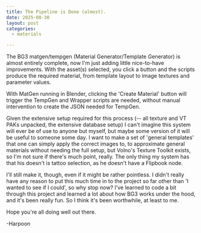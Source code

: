 ```yaml
---
title: The Pipeline is Done (almost).
date: 2025-08-30
layout: post
categories:
  - materials

---
```


The BG3 matgen/tempgen (Material Generator/Template Generator) is almost entirely complete, now I'm just adding little nice-to-have improvements. With the asset(s) selected, you click a button and the scripts produce the required material, from template layout to image textures and parameter values. 

With MatGen running in Blender, clicking the 'Create Material' button will trigger the TempGen and Wrapper scripts are needed, without manual intervention to create the JSON needed for TempGen. 

Given the extensive setup required for this process (-- all texture and VT PAKs unpacked, the extensive database setup) I can't imagine this system will ever be of use to anyone but myself, but maybe some version of it will be useful to someone some day. I want to make a set of 'general templates' that one can simply apply the correct images to, to approximate general materials without needing the full setup, but Volno's Texture Toolkit exists, so I'm not sure if there's much point, really. The only thing my system has that his doesn't is tattoo selection, as he doesn't have a Flipbook node.

I'll still make it, though, even if it might be rather pointless. I didn't really have any reason to put this much time in to the project so far other than 'I wanted to see if I could', so why stop now? I've learned to code a bit through this project and learned a lot about how BG3 works under the hood, and it's been really fun. So I think it's been worthwhile, at least to me.

Hope you're all doing well out there. 

-Harpoon
